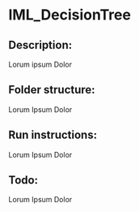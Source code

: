 # IML_DecisionTree

## Description:

Lorum ipsum Dolor


## Folder structure:
Lorum Ipsum Dolor

## Run instructions:

Lorum Ipsum Dolor

## Todo:

Lorum Ipsum Dolor

